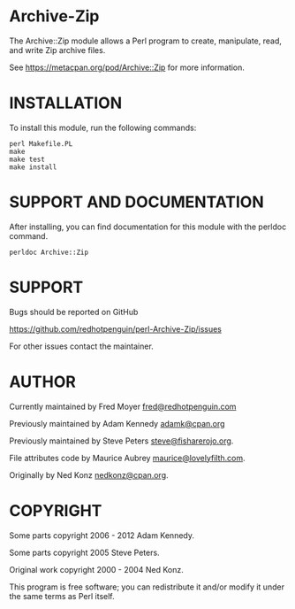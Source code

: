 # Archive-Zip

The Archive::Zip module allows a Perl program to create, manipulate, read,
and write Zip archive files.

See https://metacpan.org/pod/Archive::Zip for more information.


# INSTALLATION

To install this module, run the following commands:

	perl Makefile.PL
	make
	make test
	make install


# SUPPORT AND DOCUMENTATION

After installing, you can find documentation for this module with the
perldoc command.

    perldoc Archive::Zip


# SUPPORT

Bugs should be reported on GitHub

https://github.com/redhotpenguin/perl-Archive-Zip/issues

For other issues contact the maintainer.


# AUTHOR

Currently maintained by Fred Moyer <fred@redhotpenguin.com>

Previously maintained by Adam Kennedy <adamk@cpan.org>

Previously maintained by Steve Peters <steve@fisharerojo.org>.

File attributes code by Maurice Aubrey <maurice@lovelyfilth.com>.

Originally by Ned Konz <nedkonz@cpan.org>.


# COPYRIGHT

Some parts copyright 2006 - 2012 Adam Kennedy.

Some parts copyright 2005 Steve Peters.

Original work copyright 2000 - 2004 Ned Konz.

This program is free software; you can redistribute it and/or modify it
under the same terms as Perl itself.
